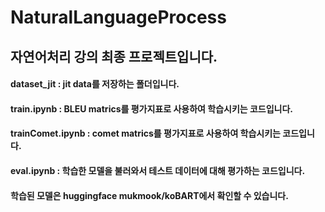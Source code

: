 # NaturalLanguageProcess
## 자연어처리 강의 최종 프로젝트입니다.
#### dataset_jit : jit data를 저장하는 폴더입니다.
#### train.ipynb : BLEU matrics를 평가지표로 사용하여 학습시키는 코드입니다.
#### trainComet.ipynb : comet matrics를 평가지표로 사용하여 학습시키는 코드입니다.
#### eval.ipynb : 학습한 모델을 불러와서 테스트 데이터에 대해 평가하는 코드입니다.
#### 학습된 모델은 huggingface mukmook/koBART에서 확인할 수 있습니다.
